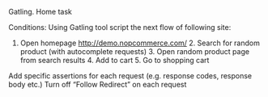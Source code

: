 Gatling. Home task

Conditions:
Using Gatling tool script the next flow of following site:
   1. Open homepage http://demo.nopcommerce.com/
	 2. Search for random product (with autocomplete requests)
	 3. Open random product page from search results
	 4. Add to cart
	 5. Go to shopping cart  

Add specific assertions for each request (e.g. response codes, response body etc.)
Turn off “Follow Redirect” on each request
